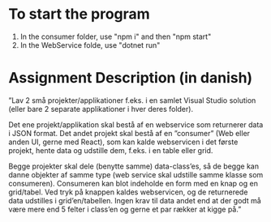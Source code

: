# To start the program
1. In the consumer folder, use "npm i" and then "npm start"
2. In the WebService folde, use "dotnet run"

# Assignment Description (in danish)
”Lav 2 små projekter/applikationer f.eks. i en samlet Visual Studio solution (eller bare 2 separate applikationer i hver deres folder).

Det ene projekt/applikation skal bestå af en webservice som returnerer data i JSON format.
Det andet projekt skal bestå af en ”consumer” (Web eller anden UI, gerne med React), som kan kalde webservicen i det første projekt, hente data og udstille dem, f.eks. i en table eller grid.

Begge projekter skal dele (benytte samme) data-class’es, så de begge kan danne objekter af samme type (web service skal udstille samme klasse som consumeren). Consumeren kan blot indeholde en form med en knap og en grid/tabel. Ved tryk på knappen kaldes webservicen, og de returnerede data udstilles i grid’en/tabellen.
Ingen krav til data andet end at der godt må være mere end 5 felter i class’en og gerne et par rækker at kigge på.”
